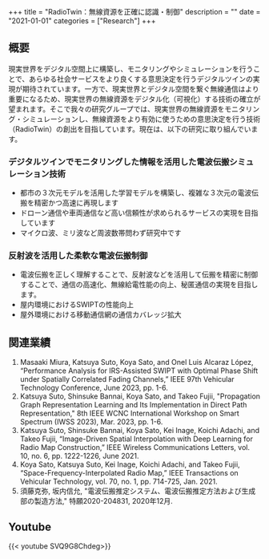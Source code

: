 +++
title = "RadioTwin：無線資源を正確に認識・制御"
description = ""
date = "2021-01-01"
categories = ["Research"]
+++

## 概要
現実世界をデジタル空間上に構築し、モニタリングやシミュレーションを行うことで、あらゆる社会サービスをより良くする意思決定を行うデジタルツインの実現が期待されています。一方で、現実世界とデジタル空間を繋ぐ無線通信はより重要になるため、現実世界の無線資源をデジタル化（可視化）する技術の確立が望まれます。そこで我々の研究グループでは、現実世界の無線資源をモニタリング・シミュレーションし、無線資源をより有効に使うための意思決定を行う技術（RadioTwin）の創出を目指しています。現在は、以下の研究に取り組んでいます。
### デジタルツインでモニタリングした情報を活用した電波伝搬シミュレーション技術
- 都市の３次元モデルを活用した学習モデルを構築し、複雑な３次元の電波伝搬を精密かつ高速に再現します
- ドローン通信や車両通信など高い信頼性が求められるサービスの実現を目指しています
- マイクロ波、ミリ波など周波数帯問わず研究中です
### 反射波を活用した柔軟な電波伝搬制御
- 電波伝搬を正しく理解することで、反射波などを活用して伝搬を精密に制御することで、通信の高速化、無線給電性能の向上、秘匿通信の実現を目指します。
- 屋内環境におけるSWIPTの性能向上
- 屋外環境における移動通信網の通信カバレッジ拡大

## 関連業績
1. Masaaki Miura, Katsuya Suto, Koya Sato, and Onel Luis Alcaraz López, “Performance Analysis for IRS-Assisted SWIPT with Optimal Phase Shift under Spatially Correlated Fading Channels,” IEEE 97th Vehicular Technology Conference, June 2023, pp. 1-6.
2. Katsuya Suto, Shinsuke Bannai, Koya Sato, and Takeo Fujii, "Propagation Graph Representation Learning and Its Implementation in Direct Path Representation," 8th IEEE WCNC International Workshop on Smart Spectrum (IWSS 2023), Mar. 2023, pp. 1-6.
3. Katsuya Suto, Shinsuke Bannai, Koya Sato, Kei Inage, Koichi Adachi, and Takeo Fujii, “Image-Driven Spatial Interpolation with Deep Learning for Radio Map Construction,” IEEE Wireless Communications Letters, vol. 10, no. 6, pp. 1222-1226, June 2021.
4. Koya Sato, Katsuya Suto, Kei Inage, Koichi Adachi, and Takeo Fujii, “Space-Frequency-Interpolated Radio Map,” IEEE Transactions on Vehicular Technology, vol. 70, no. 1, pp. 714-725, Jan. 2021.
5. 須藤克弥, 坂内信允, "電波伝搬推定システム、電波伝搬推定方法および生成部の製造方法," 特願2020-204831, 2020年12月.

## Youtube
{{< youtube SVQ9G8Chdeg>}}